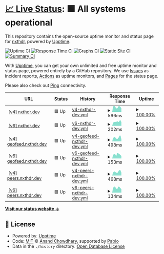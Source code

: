 # [📈 Live Status](https://nxthdr.github.io/upptime): <!--live status--> **🟩 All systems operational**

This repository contains the open-source uptime monitor and status page for [nxthdr](https://nxthdr.dev), powered by [Upptime](https://github.com/upptime/upptime).

[![Uptime CI](https://github.com/nxthdr/upptime/workflows/Uptime%20CI/badge.svg)](https://github.com/nxthdr/upptime/actions?query=workflow%3A%22Uptime+CI%22)
[![Response Time CI](https://github.com/nxthdr/upptime/workflows/Response%20Time%20CI/badge.svg)](https://github.com/nxthdr/upptime/actions?query=workflow%3A%22Response+Time+CI%22)
[![Graphs CI](https://github.com/nxthdr/upptime/workflows/Graphs%20CI/badge.svg)](https://github.com/nxthdr/upptime/actions?query=workflow%3A%22Graphs+CI%22)
[![Static Site CI](https://github.com/nxthdr/upptime/workflows/Static%20Site%20CI/badge.svg)](https://github.com/nxthdr/upptime/actions?query=workflow%3A%22Static+Site+CI%22)
[![Summary CI](https://github.com/nxthdr/upptime/workflows/Summary%20CI/badge.svg)](https://github.com/nxthdr/upptime/actions?query=workflow%3A%22Summary+CI%22)

With [Upptime](https://upptime.js.org), you can get your own unlimited and free uptime monitor and status page, powered entirely by a GitHub repository. We use [Issues](https://github.com/nxthdr/upptime/issues) as incident reports, [Actions](https://github.com/nxthdr/upptime/actions) as uptime monitors, and [Pages](https://nxthdr.github.io/upptime) for the status page.

Please also check out [Ping](https://stats.uptimerobot.com/7aSyrqWaj9) connectivity.

<!--start: status pages-->
<!-- This summary is generated by Upptime (https://github.com/upptime/upptime) -->
<!-- Do not edit this manually, your changes will be overwritten -->
<!-- prettier-ignore -->
| URL | Status | History | Response Time | Uptime |
| --- | ------ | ------- | ------------- | ------ |
| <img alt="" src="https://icons.duckduckgo.com/ip3/nxthdr.dev.ico" height="13"> [[v4] nxthdr.dev](https://nxthdr.dev) | 🟩 Up | [v4-nxthdr-dev.yml](https://github.com/nxthdr/upptime/commits/HEAD/history/v4-nxthdr-dev.yml) | <details><summary><img alt="Response time graph" src="./graphs/v4-nxthdr-dev/response-time-week.png" height="20"> 596ms</summary><br><a href="https://nxthdr.github.io/upptime/history/v4-nxthdr-dev"><img alt="Response time 714" src="https://img.shields.io/endpoint?url=https%3A%2F%2Fraw.githubusercontent.com%2Fnxthdr%2Fupptime%2FHEAD%2Fapi%2Fv4-nxthdr-dev%2Fresponse-time.json"></a><br><a href="https://nxthdr.github.io/upptime/history/v4-nxthdr-dev"><img alt="24-hour response time 494" src="https://img.shields.io/endpoint?url=https%3A%2F%2Fraw.githubusercontent.com%2Fnxthdr%2Fupptime%2FHEAD%2Fapi%2Fv4-nxthdr-dev%2Fresponse-time-day.json"></a><br><a href="https://nxthdr.github.io/upptime/history/v4-nxthdr-dev"><img alt="7-day response time 596" src="https://img.shields.io/endpoint?url=https%3A%2F%2Fraw.githubusercontent.com%2Fnxthdr%2Fupptime%2FHEAD%2Fapi%2Fv4-nxthdr-dev%2Fresponse-time-week.json"></a><br><a href="https://nxthdr.github.io/upptime/history/v4-nxthdr-dev"><img alt="30-day response time 852" src="https://img.shields.io/endpoint?url=https%3A%2F%2Fraw.githubusercontent.com%2Fnxthdr%2Fupptime%2FHEAD%2Fapi%2Fv4-nxthdr-dev%2Fresponse-time-month.json"></a><br><a href="https://nxthdr.github.io/upptime/history/v4-nxthdr-dev"><img alt="1-year response time 714" src="https://img.shields.io/endpoint?url=https%3A%2F%2Fraw.githubusercontent.com%2Fnxthdr%2Fupptime%2FHEAD%2Fapi%2Fv4-nxthdr-dev%2Fresponse-time-year.json"></a></details> | <details><summary><a href="https://nxthdr.github.io/upptime/history/v4-nxthdr-dev">100.00%</a></summary><a href="https://nxthdr.github.io/upptime/history/v4-nxthdr-dev"><img alt="All-time uptime 99.79%" src="https://img.shields.io/endpoint?url=https%3A%2F%2Fraw.githubusercontent.com%2Fnxthdr%2Fupptime%2FHEAD%2Fapi%2Fv4-nxthdr-dev%2Fuptime.json"></a><br><a href="https://nxthdr.github.io/upptime/history/v4-nxthdr-dev"><img alt="24-hour uptime 100.00%" src="https://img.shields.io/endpoint?url=https%3A%2F%2Fraw.githubusercontent.com%2Fnxthdr%2Fupptime%2FHEAD%2Fapi%2Fv4-nxthdr-dev%2Fuptime-day.json"></a><br><a href="https://nxthdr.github.io/upptime/history/v4-nxthdr-dev"><img alt="7-day uptime 100.00%" src="https://img.shields.io/endpoint?url=https%3A%2F%2Fraw.githubusercontent.com%2Fnxthdr%2Fupptime%2FHEAD%2Fapi%2Fv4-nxthdr-dev%2Fuptime-week.json"></a><br><a href="https://nxthdr.github.io/upptime/history/v4-nxthdr-dev"><img alt="30-day uptime 99.91%" src="https://img.shields.io/endpoint?url=https%3A%2F%2Fraw.githubusercontent.com%2Fnxthdr%2Fupptime%2FHEAD%2Fapi%2Fv4-nxthdr-dev%2Fuptime-month.json"></a><br><a href="https://nxthdr.github.io/upptime/history/v4-nxthdr-dev"><img alt="1-year uptime 99.79%" src="https://img.shields.io/endpoint?url=https%3A%2F%2Fraw.githubusercontent.com%2Fnxthdr%2Fupptime%2FHEAD%2Fapi%2Fv4-nxthdr-dev%2Fuptime-year.json"></a></details>
| <img alt="" src="https://icons.duckduckgo.com/ip3/nxthdr.dev.ico" height="13"> [[v6] nxthdr.dev](https://nxthdr.dev) | 🟩 Up | [v6-nxthdr-dev.yml](https://github.com/nxthdr/upptime/commits/HEAD/history/v6-nxthdr-dev.yml) | <details><summary><img alt="Response time graph" src="./graphs/v6-nxthdr-dev/response-time-week.png" height="20"> 202ms</summary><br><a href="https://nxthdr.github.io/upptime/history/v6-nxthdr-dev"><img alt="Response time 334" src="https://img.shields.io/endpoint?url=https%3A%2F%2Fraw.githubusercontent.com%2Fnxthdr%2Fupptime%2FHEAD%2Fapi%2Fv6-nxthdr-dev%2Fresponse-time.json"></a><br><a href="https://nxthdr.github.io/upptime/history/v6-nxthdr-dev"><img alt="24-hour response time 193" src="https://img.shields.io/endpoint?url=https%3A%2F%2Fraw.githubusercontent.com%2Fnxthdr%2Fupptime%2FHEAD%2Fapi%2Fv6-nxthdr-dev%2Fresponse-time-day.json"></a><br><a href="https://nxthdr.github.io/upptime/history/v6-nxthdr-dev"><img alt="7-day response time 202" src="https://img.shields.io/endpoint?url=https%3A%2F%2Fraw.githubusercontent.com%2Fnxthdr%2Fupptime%2FHEAD%2Fapi%2Fv6-nxthdr-dev%2Fresponse-time-week.json"></a><br><a href="https://nxthdr.github.io/upptime/history/v6-nxthdr-dev"><img alt="30-day response time 511" src="https://img.shields.io/endpoint?url=https%3A%2F%2Fraw.githubusercontent.com%2Fnxthdr%2Fupptime%2FHEAD%2Fapi%2Fv6-nxthdr-dev%2Fresponse-time-month.json"></a><br><a href="https://nxthdr.github.io/upptime/history/v6-nxthdr-dev"><img alt="1-year response time 334" src="https://img.shields.io/endpoint?url=https%3A%2F%2Fraw.githubusercontent.com%2Fnxthdr%2Fupptime%2FHEAD%2Fapi%2Fv6-nxthdr-dev%2Fresponse-time-year.json"></a></details> | <details><summary><a href="https://nxthdr.github.io/upptime/history/v6-nxthdr-dev">100.00%</a></summary><a href="https://nxthdr.github.io/upptime/history/v6-nxthdr-dev"><img alt="All-time uptime 99.81%" src="https://img.shields.io/endpoint?url=https%3A%2F%2Fraw.githubusercontent.com%2Fnxthdr%2Fupptime%2FHEAD%2Fapi%2Fv6-nxthdr-dev%2Fuptime.json"></a><br><a href="https://nxthdr.github.io/upptime/history/v6-nxthdr-dev"><img alt="24-hour uptime 100.00%" src="https://img.shields.io/endpoint?url=https%3A%2F%2Fraw.githubusercontent.com%2Fnxthdr%2Fupptime%2FHEAD%2Fapi%2Fv6-nxthdr-dev%2Fuptime-day.json"></a><br><a href="https://nxthdr.github.io/upptime/history/v6-nxthdr-dev"><img alt="7-day uptime 100.00%" src="https://img.shields.io/endpoint?url=https%3A%2F%2Fraw.githubusercontent.com%2Fnxthdr%2Fupptime%2FHEAD%2Fapi%2Fv6-nxthdr-dev%2Fuptime-week.json"></a><br><a href="https://nxthdr.github.io/upptime/history/v6-nxthdr-dev"><img alt="30-day uptime 99.91%" src="https://img.shields.io/endpoint?url=https%3A%2F%2Fraw.githubusercontent.com%2Fnxthdr%2Fupptime%2FHEAD%2Fapi%2Fv6-nxthdr-dev%2Fuptime-month.json"></a><br><a href="https://nxthdr.github.io/upptime/history/v6-nxthdr-dev"><img alt="1-year uptime 99.81%" src="https://img.shields.io/endpoint?url=https%3A%2F%2Fraw.githubusercontent.com%2Fnxthdr%2Fupptime%2FHEAD%2Fapi%2Fv6-nxthdr-dev%2Fuptime-year.json"></a></details>
| <img alt="" src="https://icons.duckduckgo.com/ip3/geofeed.nxthdr.dev.ico" height="13"> [[v4] geofeed.nxthdr.dev](https://geofeed.nxthdr.dev) | 🟩 Up | [v4-geofeed-nxthdr-dev.yml](https://github.com/nxthdr/upptime/commits/HEAD/history/v4-geofeed-nxthdr-dev.yml) | <details><summary><img alt="Response time graph" src="./graphs/v4-geofeed-nxthdr-dev/response-time-week.png" height="20"> 498ms</summary><br><a href="https://nxthdr.github.io/upptime/history/v4-geofeed-nxthdr-dev"><img alt="Response time 591" src="https://img.shields.io/endpoint?url=https%3A%2F%2Fraw.githubusercontent.com%2Fnxthdr%2Fupptime%2FHEAD%2Fapi%2Fv4-geofeed-nxthdr-dev%2Fresponse-time.json"></a><br><a href="https://nxthdr.github.io/upptime/history/v4-geofeed-nxthdr-dev"><img alt="24-hour response time 349" src="https://img.shields.io/endpoint?url=https%3A%2F%2Fraw.githubusercontent.com%2Fnxthdr%2Fupptime%2FHEAD%2Fapi%2Fv4-geofeed-nxthdr-dev%2Fresponse-time-day.json"></a><br><a href="https://nxthdr.github.io/upptime/history/v4-geofeed-nxthdr-dev"><img alt="7-day response time 498" src="https://img.shields.io/endpoint?url=https%3A%2F%2Fraw.githubusercontent.com%2Fnxthdr%2Fupptime%2FHEAD%2Fapi%2Fv4-geofeed-nxthdr-dev%2Fresponse-time-week.json"></a><br><a href="https://nxthdr.github.io/upptime/history/v4-geofeed-nxthdr-dev"><img alt="30-day response time 623" src="https://img.shields.io/endpoint?url=https%3A%2F%2Fraw.githubusercontent.com%2Fnxthdr%2Fupptime%2FHEAD%2Fapi%2Fv4-geofeed-nxthdr-dev%2Fresponse-time-month.json"></a><br><a href="https://nxthdr.github.io/upptime/history/v4-geofeed-nxthdr-dev"><img alt="1-year response time 591" src="https://img.shields.io/endpoint?url=https%3A%2F%2Fraw.githubusercontent.com%2Fnxthdr%2Fupptime%2FHEAD%2Fapi%2Fv4-geofeed-nxthdr-dev%2Fresponse-time-year.json"></a></details> | <details><summary><a href="https://nxthdr.github.io/upptime/history/v4-geofeed-nxthdr-dev">100.00%</a></summary><a href="https://nxthdr.github.io/upptime/history/v4-geofeed-nxthdr-dev"><img alt="All-time uptime 99.86%" src="https://img.shields.io/endpoint?url=https%3A%2F%2Fraw.githubusercontent.com%2Fnxthdr%2Fupptime%2FHEAD%2Fapi%2Fv4-geofeed-nxthdr-dev%2Fuptime.json"></a><br><a href="https://nxthdr.github.io/upptime/history/v4-geofeed-nxthdr-dev"><img alt="24-hour uptime 100.00%" src="https://img.shields.io/endpoint?url=https%3A%2F%2Fraw.githubusercontent.com%2Fnxthdr%2Fupptime%2FHEAD%2Fapi%2Fv4-geofeed-nxthdr-dev%2Fuptime-day.json"></a><br><a href="https://nxthdr.github.io/upptime/history/v4-geofeed-nxthdr-dev"><img alt="7-day uptime 100.00%" src="https://img.shields.io/endpoint?url=https%3A%2F%2Fraw.githubusercontent.com%2Fnxthdr%2Fupptime%2FHEAD%2Fapi%2Fv4-geofeed-nxthdr-dev%2Fuptime-week.json"></a><br><a href="https://nxthdr.github.io/upptime/history/v4-geofeed-nxthdr-dev"><img alt="30-day uptime 99.91%" src="https://img.shields.io/endpoint?url=https%3A%2F%2Fraw.githubusercontent.com%2Fnxthdr%2Fupptime%2FHEAD%2Fapi%2Fv4-geofeed-nxthdr-dev%2Fuptime-month.json"></a><br><a href="https://nxthdr.github.io/upptime/history/v4-geofeed-nxthdr-dev"><img alt="1-year uptime 99.86%" src="https://img.shields.io/endpoint?url=https%3A%2F%2Fraw.githubusercontent.com%2Fnxthdr%2Fupptime%2FHEAD%2Fapi%2Fv4-geofeed-nxthdr-dev%2Fuptime-year.json"></a></details>
| <img alt="" src="https://icons.duckduckgo.com/ip3/geofeed.nxthdr.dev.ico" height="13"> [[v6] geofeed.nxthdr.dev](https://geofeed.nxthdr.dev) | 🟩 Up | [v6-geofeed-nxthdr-dev.yml](https://github.com/nxthdr/upptime/commits/HEAD/history/v6-geofeed-nxthdr-dev.yml) | <details><summary><img alt="Response time graph" src="./graphs/v6-geofeed-nxthdr-dev/response-time-week.png" height="20"> 153ms</summary><br><a href="https://nxthdr.github.io/upptime/history/v6-geofeed-nxthdr-dev"><img alt="Response time 298" src="https://img.shields.io/endpoint?url=https%3A%2F%2Fraw.githubusercontent.com%2Fnxthdr%2Fupptime%2FHEAD%2Fapi%2Fv6-geofeed-nxthdr-dev%2Fresponse-time.json"></a><br><a href="https://nxthdr.github.io/upptime/history/v6-geofeed-nxthdr-dev"><img alt="24-hour response time 121" src="https://img.shields.io/endpoint?url=https%3A%2F%2Fraw.githubusercontent.com%2Fnxthdr%2Fupptime%2FHEAD%2Fapi%2Fv6-geofeed-nxthdr-dev%2Fresponse-time-day.json"></a><br><a href="https://nxthdr.github.io/upptime/history/v6-geofeed-nxthdr-dev"><img alt="7-day response time 153" src="https://img.shields.io/endpoint?url=https%3A%2F%2Fraw.githubusercontent.com%2Fnxthdr%2Fupptime%2FHEAD%2Fapi%2Fv6-geofeed-nxthdr-dev%2Fresponse-time-week.json"></a><br><a href="https://nxthdr.github.io/upptime/history/v6-geofeed-nxthdr-dev"><img alt="30-day response time 303" src="https://img.shields.io/endpoint?url=https%3A%2F%2Fraw.githubusercontent.com%2Fnxthdr%2Fupptime%2FHEAD%2Fapi%2Fv6-geofeed-nxthdr-dev%2Fresponse-time-month.json"></a><br><a href="https://nxthdr.github.io/upptime/history/v6-geofeed-nxthdr-dev"><img alt="1-year response time 298" src="https://img.shields.io/endpoint?url=https%3A%2F%2Fraw.githubusercontent.com%2Fnxthdr%2Fupptime%2FHEAD%2Fapi%2Fv6-geofeed-nxthdr-dev%2Fresponse-time-year.json"></a></details> | <details><summary><a href="https://nxthdr.github.io/upptime/history/v6-geofeed-nxthdr-dev">100.00%</a></summary><a href="https://nxthdr.github.io/upptime/history/v6-geofeed-nxthdr-dev"><img alt="All-time uptime 99.86%" src="https://img.shields.io/endpoint?url=https%3A%2F%2Fraw.githubusercontent.com%2Fnxthdr%2Fupptime%2FHEAD%2Fapi%2Fv6-geofeed-nxthdr-dev%2Fuptime.json"></a><br><a href="https://nxthdr.github.io/upptime/history/v6-geofeed-nxthdr-dev"><img alt="24-hour uptime 100.00%" src="https://img.shields.io/endpoint?url=https%3A%2F%2Fraw.githubusercontent.com%2Fnxthdr%2Fupptime%2FHEAD%2Fapi%2Fv6-geofeed-nxthdr-dev%2Fuptime-day.json"></a><br><a href="https://nxthdr.github.io/upptime/history/v6-geofeed-nxthdr-dev"><img alt="7-day uptime 100.00%" src="https://img.shields.io/endpoint?url=https%3A%2F%2Fraw.githubusercontent.com%2Fnxthdr%2Fupptime%2FHEAD%2Fapi%2Fv6-geofeed-nxthdr-dev%2Fuptime-week.json"></a><br><a href="https://nxthdr.github.io/upptime/history/v6-geofeed-nxthdr-dev"><img alt="30-day uptime 99.91%" src="https://img.shields.io/endpoint?url=https%3A%2F%2Fraw.githubusercontent.com%2Fnxthdr%2Fupptime%2FHEAD%2Fapi%2Fv6-geofeed-nxthdr-dev%2Fuptime-month.json"></a><br><a href="https://nxthdr.github.io/upptime/history/v6-geofeed-nxthdr-dev"><img alt="1-year uptime 99.86%" src="https://img.shields.io/endpoint?url=https%3A%2F%2Fraw.githubusercontent.com%2Fnxthdr%2Fupptime%2FHEAD%2Fapi%2Fv6-geofeed-nxthdr-dev%2Fuptime-year.json"></a></details>
| <img alt="" src="https://icons.duckduckgo.com/ip3/peers.nxthdr.dev.ico" height="13"> [[v4] peers.nxthdr.dev](https://peers.nxthdr.dev) | 🟩 Up | [v4-peers-nxthdr-dev.yml](https://github.com/nxthdr/upptime/commits/HEAD/history/v4-peers-nxthdr-dev.yml) | <details><summary><img alt="Response time graph" src="./graphs/v4-peers-nxthdr-dev/response-time-week.png" height="20"> 468ms</summary><br><a href="https://nxthdr.github.io/upptime/history/v4-peers-nxthdr-dev"><img alt="Response time 671" src="https://img.shields.io/endpoint?url=https%3A%2F%2Fraw.githubusercontent.com%2Fnxthdr%2Fupptime%2FHEAD%2Fapi%2Fv4-peers-nxthdr-dev%2Fresponse-time.json"></a><br><a href="https://nxthdr.github.io/upptime/history/v4-peers-nxthdr-dev"><img alt="24-hour response time 377" src="https://img.shields.io/endpoint?url=https%3A%2F%2Fraw.githubusercontent.com%2Fnxthdr%2Fupptime%2FHEAD%2Fapi%2Fv4-peers-nxthdr-dev%2Fresponse-time-day.json"></a><br><a href="https://nxthdr.github.io/upptime/history/v4-peers-nxthdr-dev"><img alt="7-day response time 468" src="https://img.shields.io/endpoint?url=https%3A%2F%2Fraw.githubusercontent.com%2Fnxthdr%2Fupptime%2FHEAD%2Fapi%2Fv4-peers-nxthdr-dev%2Fresponse-time-week.json"></a><br><a href="https://nxthdr.github.io/upptime/history/v4-peers-nxthdr-dev"><img alt="30-day response time 702" src="https://img.shields.io/endpoint?url=https%3A%2F%2Fraw.githubusercontent.com%2Fnxthdr%2Fupptime%2FHEAD%2Fapi%2Fv4-peers-nxthdr-dev%2Fresponse-time-month.json"></a><br><a href="https://nxthdr.github.io/upptime/history/v4-peers-nxthdr-dev"><img alt="1-year response time 671" src="https://img.shields.io/endpoint?url=https%3A%2F%2Fraw.githubusercontent.com%2Fnxthdr%2Fupptime%2FHEAD%2Fapi%2Fv4-peers-nxthdr-dev%2Fresponse-time-year.json"></a></details> | <details><summary><a href="https://nxthdr.github.io/upptime/history/v4-peers-nxthdr-dev">100.00%</a></summary><a href="https://nxthdr.github.io/upptime/history/v4-peers-nxthdr-dev"><img alt="All-time uptime 99.79%" src="https://img.shields.io/endpoint?url=https%3A%2F%2Fraw.githubusercontent.com%2Fnxthdr%2Fupptime%2FHEAD%2Fapi%2Fv4-peers-nxthdr-dev%2Fuptime.json"></a><br><a href="https://nxthdr.github.io/upptime/history/v4-peers-nxthdr-dev"><img alt="24-hour uptime 100.00%" src="https://img.shields.io/endpoint?url=https%3A%2F%2Fraw.githubusercontent.com%2Fnxthdr%2Fupptime%2FHEAD%2Fapi%2Fv4-peers-nxthdr-dev%2Fuptime-day.json"></a><br><a href="https://nxthdr.github.io/upptime/history/v4-peers-nxthdr-dev"><img alt="7-day uptime 100.00%" src="https://img.shields.io/endpoint?url=https%3A%2F%2Fraw.githubusercontent.com%2Fnxthdr%2Fupptime%2FHEAD%2Fapi%2Fv4-peers-nxthdr-dev%2Fuptime-week.json"></a><br><a href="https://nxthdr.github.io/upptime/history/v4-peers-nxthdr-dev"><img alt="30-day uptime 99.83%" src="https://img.shields.io/endpoint?url=https%3A%2F%2Fraw.githubusercontent.com%2Fnxthdr%2Fupptime%2FHEAD%2Fapi%2Fv4-peers-nxthdr-dev%2Fuptime-month.json"></a><br><a href="https://nxthdr.github.io/upptime/history/v4-peers-nxthdr-dev"><img alt="1-year uptime 99.79%" src="https://img.shields.io/endpoint?url=https%3A%2F%2Fraw.githubusercontent.com%2Fnxthdr%2Fupptime%2FHEAD%2Fapi%2Fv4-peers-nxthdr-dev%2Fuptime-year.json"></a></details>
| <img alt="" src="https://icons.duckduckgo.com/ip3/peers.nxthdr.dev.ico" height="13"> [[v6] peers.nxthdr.dev](https://peers.nxthdr.dev) | 🟩 Up | [v6-peers-nxthdr-dev.yml](https://github.com/nxthdr/upptime/commits/HEAD/history/v6-peers-nxthdr-dev.yml) | <details><summary><img alt="Response time graph" src="./graphs/v6-peers-nxthdr-dev/response-time-week.png" height="20"> 134ms</summary><br><a href="https://nxthdr.github.io/upptime/history/v6-peers-nxthdr-dev"><img alt="Response time 288" src="https://img.shields.io/endpoint?url=https%3A%2F%2Fraw.githubusercontent.com%2Fnxthdr%2Fupptime%2FHEAD%2Fapi%2Fv6-peers-nxthdr-dev%2Fresponse-time.json"></a><br><a href="https://nxthdr.github.io/upptime/history/v6-peers-nxthdr-dev"><img alt="24-hour response time 104" src="https://img.shields.io/endpoint?url=https%3A%2F%2Fraw.githubusercontent.com%2Fnxthdr%2Fupptime%2FHEAD%2Fapi%2Fv6-peers-nxthdr-dev%2Fresponse-time-day.json"></a><br><a href="https://nxthdr.github.io/upptime/history/v6-peers-nxthdr-dev"><img alt="7-day response time 134" src="https://img.shields.io/endpoint?url=https%3A%2F%2Fraw.githubusercontent.com%2Fnxthdr%2Fupptime%2FHEAD%2Fapi%2Fv6-peers-nxthdr-dev%2Fresponse-time-week.json"></a><br><a href="https://nxthdr.github.io/upptime/history/v6-peers-nxthdr-dev"><img alt="30-day response time 303" src="https://img.shields.io/endpoint?url=https%3A%2F%2Fraw.githubusercontent.com%2Fnxthdr%2Fupptime%2FHEAD%2Fapi%2Fv6-peers-nxthdr-dev%2Fresponse-time-month.json"></a><br><a href="https://nxthdr.github.io/upptime/history/v6-peers-nxthdr-dev"><img alt="1-year response time 288" src="https://img.shields.io/endpoint?url=https%3A%2F%2Fraw.githubusercontent.com%2Fnxthdr%2Fupptime%2FHEAD%2Fapi%2Fv6-peers-nxthdr-dev%2Fresponse-time-year.json"></a></details> | <details><summary><a href="https://nxthdr.github.io/upptime/history/v6-peers-nxthdr-dev">100.00%</a></summary><a href="https://nxthdr.github.io/upptime/history/v6-peers-nxthdr-dev"><img alt="All-time uptime 99.79%" src="https://img.shields.io/endpoint?url=https%3A%2F%2Fraw.githubusercontent.com%2Fnxthdr%2Fupptime%2FHEAD%2Fapi%2Fv6-peers-nxthdr-dev%2Fuptime.json"></a><br><a href="https://nxthdr.github.io/upptime/history/v6-peers-nxthdr-dev"><img alt="24-hour uptime 100.00%" src="https://img.shields.io/endpoint?url=https%3A%2F%2Fraw.githubusercontent.com%2Fnxthdr%2Fupptime%2FHEAD%2Fapi%2Fv6-peers-nxthdr-dev%2Fuptime-day.json"></a><br><a href="https://nxthdr.github.io/upptime/history/v6-peers-nxthdr-dev"><img alt="7-day uptime 100.00%" src="https://img.shields.io/endpoint?url=https%3A%2F%2Fraw.githubusercontent.com%2Fnxthdr%2Fupptime%2FHEAD%2Fapi%2Fv6-peers-nxthdr-dev%2Fuptime-week.json"></a><br><a href="https://nxthdr.github.io/upptime/history/v6-peers-nxthdr-dev"><img alt="30-day uptime 99.83%" src="https://img.shields.io/endpoint?url=https%3A%2F%2Fraw.githubusercontent.com%2Fnxthdr%2Fupptime%2FHEAD%2Fapi%2Fv6-peers-nxthdr-dev%2Fuptime-month.json"></a><br><a href="https://nxthdr.github.io/upptime/history/v6-peers-nxthdr-dev"><img alt="1-year uptime 99.79%" src="https://img.shields.io/endpoint?url=https%3A%2F%2Fraw.githubusercontent.com%2Fnxthdr%2Fupptime%2FHEAD%2Fapi%2Fv6-peers-nxthdr-dev%2Fuptime-year.json"></a></details>

<!--end: status pages-->

[**Visit our status website →**](https://nxthdr.github.io/upptime)

## 📄 License

- Powered by: [Upptime](https://github.com/upptime/upptime)
- Code: [MIT](./LICENSE) © [Anand Chowdhary](https://anandchowdhary.com), supported by [Pabio](https://pabio.com)
- Data in the `./history` directory: [Open Database License](https://opendatacommons.org/licenses/odbl/1-0/)
